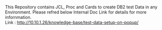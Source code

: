 This Repository contains JCL, Proc and Cards to create DB2 test Data in any Environment.
Please refred below Internal Doc Link for details for more infornmation.  
Link : http://10.10.1.26/knowledge-base/test-data-setup-on-popup/
